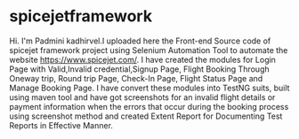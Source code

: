 # spicejetframework
Hi. I'm Padmini kadhirvel.I uploaded here the Front-end Source code of spicejet framework project using Selenium Automation Tool 
to automate the website https://www.spicejet.com/.
I have created the modules for Login Page with Valid,Invalid credential,Signup Page, Flight Booking Through Oneway trip, Round trip Page, 
Check-In Page, Flight Status Page and Manage Booking Page.
I have convert these modules into TestNG suits, built using maven tool and have got screenshots for an invalid flight details or payment information
when the errors that occur during the booking process using screenshot method and created Extent Report for Documenting Test Reports in Effective Manner.
